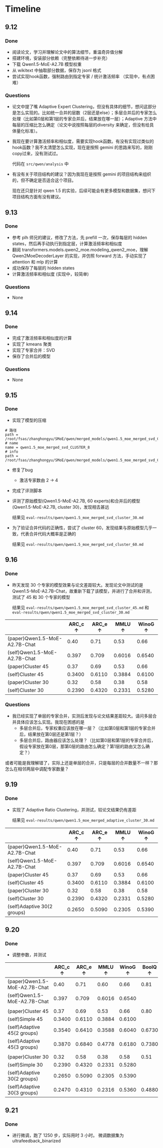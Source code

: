 # Timeline
## 9.12
### Done
- 阅读论文，学习并理解论文中的算法细节，重温奇异值分解
- 搭建环境，安装部分依赖（完整依赖待进一步补充）
- 下载 Qwen1.5-MoE-A2.7B 模型权重
- 从 wikitext 中抽取部分数据，保存为 jsonl 格式
- 尝试实现hook函数，强制路由到指定专家 / 统计激活频率 （实现中，有点困难）

### Questions
- 论文中提了嘴 Adaptive Expert Clustering，但没有具体的细节，想问这部分是怎么实现的。比如统一合并的层数（2层还是else）；多层合并后的专家怎么处理（比如第0层和第1层的专家合并后，结果放在哪一层）；Adaptive 方法中每层的压缩比怎么确定（论文中说按照每层的diversity 来确定，但没有给具体量化标准）。

- 我现在要计算激活频率和相似度，需要实现hook函数。有没有实现过类似的hook函数？我不太清楚怎么实现，现在是按照 gemini 的思路来写的，刚刚copy过来，没有测试过。

  代码在 `src/qwen/analysis` 中

- 有没有关于项目结构的建议？因为我现在是按照 gemini 的项目结构来组织的，但不确定是否适合这个项目。

  现在还只是针对 qwen 1.5 的实验，后续可能会有更多模型和数据集，想问下项目结构方面有没有建议。

## 9.13
### Done
- 参考 plh 师兄的建议，修改了方法，先 prefill 一次，保存每层的 hidden states，然后再手动执行到指定层，计算激活频率和相似度
- 翻阅 transformers.models.qwen2_moe.modeling_qwen2_moe，理解 Qwen2MoeDecoderLayer 的实现，并仿照 forward 方法，手动实现了 attention 和 mlp 的计算
- 成功保存了每层的 hidden states
- 计算激活频率和相似度 (实现中，较简单)

### Questions
- None

## 9.14
### Done
- 完成了激活频率和相似度的计算
- 实现了 kmeans 聚类
- 实现了专家合并：SVD 
- 保存了合并后的模型

### Questions
- None


## 9.15
### Done
- 实现了模型的压缩
```
# 路径
path = /root/fsas/zhanghongyu/SMoE/qwen/merged_models/qwen1.5_moe_merged_svd_CLUSTER_8
# name
name = qwen1.5_moe_merged_svd_CLUSTER_8
# info
path = /root/fsas/zhanghongyu/SMoE/qwen/merged_models/qwen1.5_moe_merged_svd_CLUSTER_8/merge_info.json
```
- 修复了bug
  - 激活专家数由 2 -> 4

- 完成了评测脚本
- 评测了原始模型(Qwen1.5-MoE-A2.7B, 60 experts)和合并后的模型(Qwen1.5-MoE-A2.7B, cluster 30)，发现相去甚远

  结果见 `eval-results/qwen/qwen1.5_moe_merged_svd_cluster_30.md`
- 为了验证合并代码的正确性，尝试了 cluster 60，发现结果与原始模型几乎一致，代表合并代码大概率是正确的

  结果见 `eval-results/qwen/qwen1.5_moe_merged_svd_cluster_60.md`


## 9.16
### Done
- 昨天发现 30 个专家的模型效果与论文差距较大。发现论文中测试的是 Qwen1.5-MoE-A2.7B-Chat，故重新下载了该模型，并进行了合并和评测，测试了 45 和 30 个专家的模型

  结果见 `eval-results/qwen/qwen1.5_moe_merged_svd_cluster_45.md` 和 `eval-results/qwen/qwen1.5_moe_merged_svd_cluster_30.md`

||ARC_c ↑|ARC_e ↑|MMLU ↑|WinoG ↑|
|---|---|---|---|---|
|(paper)Qwen1.5-MoE-A2.7B-Chat|0.40|0.71|0.53|0.66|
|(self)Qwen1.5-MoE-A2.7B-Chat|0.397|0.709|0.6016|0.6540|
|(paper)Cluster 45|0.37|0.69|0.53|0.66|
|(self)Cluster 45|0.3400|0.6110|0.3884|0.6100|
|(paper)Cluster 30|0.32|0.58|0.38|0.58|
|(self)Cluster 30|0.2390|0.4320|0.2331|0.5280|

### Questions
- 我已经实现了单层的专家合并，实测后发现与论文结果差距较大。请问多层合并具体应该怎么实现。我现在困惑的是
  - 多层合并后，专家权重应该放在哪一层？（比如第0层和第1层的专家合并后，结果放在第0层还是第1层？）
  - 多层合并后，路由器应该怎么处理？（比如第0层和第1层的专家合并后，假设专家放在第0层，那第0层的路由怎么确定？第1层的路由又怎么确定？）

或者可能是我理解错了，实际上还是单层的合并，只是每层的合并数量不一样？那怎么在相邻两层中调配专家数量？

## 9.19
### Done
- 实现了 Adaptive Ratio Clustering，并测试，较论文结果仍有差距

  结果见 `eval-results/qwen/qwen1.5_moe_merged_adaptive_cluster_30.md`

||ARC_c ↑|ARC_e ↑|MMLU ↑|WinoG ↑|
|---|---|---|---|---|
|(paper)Qwen1.5-MoE-A2.7B-Chat|0.40|0.71|0.53|0.66|
|(self)Qwen1.5-MoE-A2.7B-Chat|0.397|0.709|0.6016|0.6540|
|(paper)Cluster 45|0.37|0.69|0.53|0.66|
|(self)Cluster 45|0.3400|0.6110|0.3884|0.6100|
|(paper)Cluster 30|0.32|0.58|0.38|0.58|
|(self)Cluster 30|0.2390|0.4320|0.2331|0.5280|
|(self)Adaptive 30(2 groups)|0.2650|0.5090|0.2305|0.5390|


## 9.20
### Done
- 调整参数，并测试

||ARC_c ↑|ARC_e ↑|MMLU ↑|WinoG ↑|BoolQ ↑|HellaS ↑|RTE  ↑|
|---|---|---|---|---|---|---|---|
|(paper)Qwen1.5-MoE-A2.7B-Chat|0.40|0.71|0.60|0.66|0.81|0.59|0.74|
|(self)Qwen1.5-MoE-A2.7B-Chat|0.397|0.709|0.6016|0.6540|
||
|(paper)Cluster 45|0.37|0.69|0.53|0.66|0.80|0.56|0.76|
|(self)Simple 45|0.3400|0.6110|0.3884|0.6100|
|(self)Adaptive 45(2 groups)|0.3540|0.6410|0.3588|0.6040|0.6730|0.4610|0.6245|
|(self)Adaptive 45(3 groups)|0.3870|0.6840|0.4778|0.6180|0.7380|0.4750|0.5993|
||
|(paper)Cluster 30|0.32|0.58|0.38|0.58|0.51|0.46|0.57|
|(self)Simple 30|0.2390|0.4320|0.2331|0.5280|
|(self)Adaptive 30(2 groups)|0.2650|0.5090|0.2305|0.5390|
|(self)Adaptive 30(3 groups)|0.2470|0.4310|0.2316|0.5360|0.4880|0.3550|0.5235|

## 9.21
### Done
- 进行微调，跑了 1250 步，实际用时 3 小时。
  微调数据集为 ultrafeedback_binarized